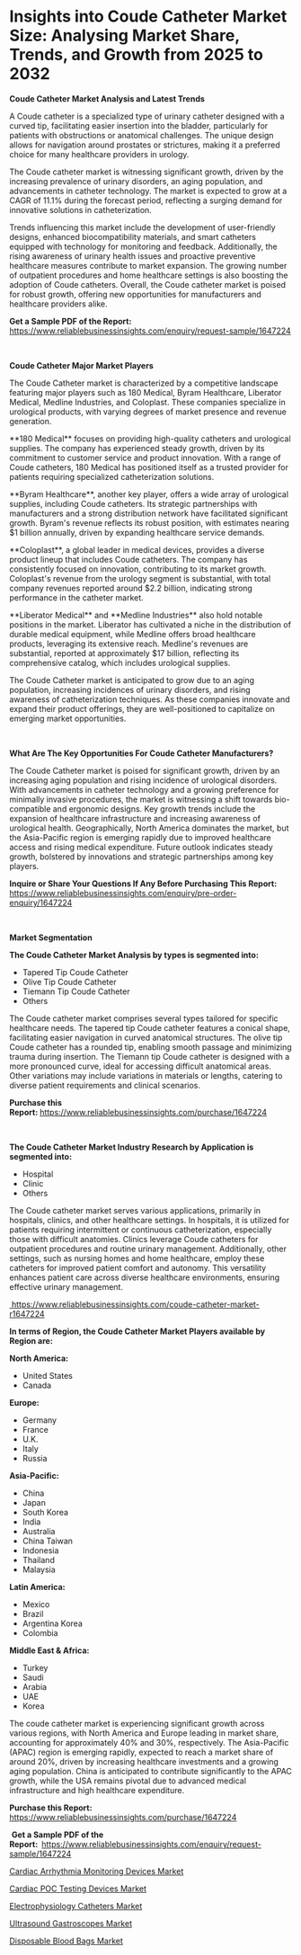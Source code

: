 <p><h1>Insights into Coude Catheter Market Size: Analysing Market Share, Trends, and Growth from 2025 to 2032</h1></p><p><strong>Coude Catheter Market Analysis and Latest Trends</strong></p>
<p><p>A Coude catheter is a specialized type of urinary catheter designed with a curved tip, facilitating easier insertion into the bladder, particularly for patients with obstructions or anatomical challenges. The unique design allows for navigation around prostates or strictures, making it a preferred choice for many healthcare providers in urology. </p><p>The Coude catheter market is witnessing significant growth, driven by the increasing prevalence of urinary disorders, an aging population, and advancements in catheter technology. The market is expected to grow at a CAGR of 11.1% during the forecast period, reflecting a surging demand for innovative solutions in catheterization. </p><p>Trends influencing this market include the development of user-friendly designs, enhanced biocompatibility materials, and smart catheters equipped with technology for monitoring and feedback. Additionally, the rising awareness of urinary health issues and proactive preventive healthcare measures contribute to market expansion. The growing number of outpatient procedures and home healthcare settings is also boosting the adoption of Coude catheters. Overall, the Coude catheter market is poised for robust growth, offering new opportunities for manufacturers and healthcare providers alike.</p></p>
<p><strong>Get a Sample PDF of the Report:&nbsp;</strong> <a href="https://www.reliablebusinessinsights.com/enquiry/request-sample/1647224?utm_campaign=1847&utm_medium=2&utm_source=Github&utm_content=ia&utm_term=04032025&utm_id=coude-catheter">https://www.reliablebusinessinsights.com/enquiry/request-sample/1647224</a></p>
<p>&nbsp;</p>
<p><strong>Coude Catheter Major Market Players</strong></p>
<p><p>The Coude Catheter market is characterized by a competitive landscape featuring major players such as 180 Medical, Byram Healthcare, Liberator Medical, Medline Industries, and Coloplast. These companies specialize in urological products, with varying degrees of market presence and revenue generation.</p><p>**180 Medical** focuses on providing high-quality catheters and urological supplies. The company has experienced steady growth, driven by its commitment to customer service and product innovation. With a range of Coude catheters, 180 Medical has positioned itself as a trusted provider for patients requiring specialized catheterization solutions.</p><p>**Byram Healthcare**, another key player, offers a wide array of urological supplies, including Coude catheters. Its strategic partnerships with manufacturers and a strong distribution network have facilitated significant growth. Byram's revenue reflects its robust position, with estimates nearing $1 billion annually, driven by expanding healthcare service demands.</p><p>**Coloplast**, a global leader in medical devices, provides a diverse product lineup that includes Coude catheters. The company has consistently focused on innovation, contributing to its market growth. Coloplast's revenue from the urology segment is substantial, with total company revenues reported around $2.2 billion, indicating strong performance in the catheter market.</p><p>**Liberator Medical** and **Medline Industries** also hold notable positions in the market. Liberator has cultivated a niche in the distribution of durable medical equipment, while Medline offers broad healthcare products, leveraging its extensive reach. Medline's revenues are substantial, reported at approximately $17 billion, reflecting its comprehensive catalog, which includes urological supplies.</p><p>The Coude Catheter market is anticipated to grow due to an aging population, increasing incidences of urinary disorders, and rising awareness of catheterization techniques. As these companies innovate and expand their product offerings, they are well-positioned to capitalize on emerging market opportunities.</p></p>
<p>&nbsp;</p>
<p><strong>What Are The Key Opportunities For Coude Catheter Manufacturers?</strong></p>
<p><p>The Coude Catheter market is poised for significant growth, driven by an increasing aging population and rising incidence of urological disorders. With advancements in catheter technology and a growing preference for minimally invasive procedures, the market is witnessing a shift towards bio-compatible and ergonomic designs. Key growth trends include the expansion of healthcare infrastructure and increasing awareness of urological health. Geographically, North America dominates the market, but the Asia-Pacific region is emerging rapidly due to improved healthcare access and rising medical expenditure. Future outlook indicates steady growth, bolstered by innovations and strategic partnerships among key players.</p></p>
<p><strong>Inquire or Share Your Questions If Any Before Purchasing This Report:</strong> <a href="https://www.reliablebusinessinsights.com/enquiry/pre-order-enquiry/1647224?utm_campaign=1847&utm_medium=2&utm_source=Github&utm_content=ia&utm_term=04032025&utm_id=coude-catheter">https://www.reliablebusinessinsights.com/enquiry/pre-order-enquiry/1647224</a></p>
<p>&nbsp;</p>
<p><strong>Market Segmentation</strong></p>
<p><strong>The Coude Catheter Market Analysis by types is segmented into:</strong></p>
<p><ul><li>Tapered Tip Coude Catheter</li><li>Olive Tip Coude Catheter</li><li>Tiemann Tip Coude Catheter</li><li>Others</li></ul></p>
<p><p>The Coude catheter market comprises several types tailored for specific healthcare needs. The tapered tip Coude catheter features a conical shape, facilitating easier navigation in curved anatomical structures. The olive tip Coude catheter has a rounded tip, enabling smooth passage and minimizing trauma during insertion. The Tiemann tip Coude catheter is designed with a more pronounced curve, ideal for accessing difficult anatomical areas. Other variations may include variations in materials or lengths, catering to diverse patient requirements and clinical scenarios.</p></p>
<p><strong>Purchase this Report:&nbsp;</strong><a href="https://www.reliablebusinessinsights.com/purchase/1647224?utm_campaign=1847&utm_medium=2&utm_source=Github&utm_content=ia&utm_term=04032025&utm_id=coude-catheter">https://www.reliablebusinessinsights.com/purchase/1647224</a></p>
<p>&nbsp;</p>
<p><strong>The Coude Catheter Market Industry Research by Application is segmented into:</strong></p>
<p><ul><li>Hospital</li><li>Clinic</li><li>Others</li></ul></p>
<p><p>The Coude catheter market serves various applications, primarily in hospitals, clinics, and other healthcare settings. In hospitals, it is utilized for patients requiring intermittent or continuous catheterization, especially those with difficult anatomies. Clinics leverage Coude catheters for outpatient procedures and routine urinary management. Additionally, other settings, such as nursing homes and home healthcare, employ these catheters for improved patient comfort and autonomy. This versatility enhances patient care across diverse healthcare environments, ensuring effective urinary management.</p></p>
<p><a href="https://www.reliablebusinessinsights.com/coude-catheter-market-r1647224?utm_campaign=1847&utm_medium=2&utm_source=Github&utm_content=ia&utm_term=04032025&utm_id=coude-catheter">&nbsp;https://www.reliablebusinessinsights.com/coude-catheter-market-r1647224</a></p>
<p><strong>In terms of Region, the Coude Catheter Market Players available by Region are:</strong></p>
<p>
    <p> <strong> North America: </strong>
        <ul>
            <li>United States</li>
            <li>Canada</li>
        </ul>
        </p> 
    <p> <strong> Europe: </strong>
        <ul>
            <li>Germany</li>
            <li>France</li>
            <li>U.K.</li>
            <li>Italy</li>
            <li>Russia</li>
        </ul>
        </p> 
    <p> <strong> Asia-Pacific: </strong>
        <ul>
            <li>China</li>
            <li>Japan</li>
            <li>South Korea</li>
            <li>India</li>
            <li>Australia</li>
            <li>China Taiwan</li>
            <li>Indonesia</li>
            <li>Thailand</li>
            <li>Malaysia</li>
        </ul>
        </p> 
    <p> <strong> Latin America: </strong>
        <ul>
            <li>Mexico</li>
            <li>Brazil</li>
            <li>Argentina Korea</li>
            <li>Colombia</li>
        </ul>
        </p> 
    <p> <strong> Middle East & Africa: </strong>
        <ul>
            <li>Turkey</li>
            <li>Saudi</li>
            <li>Arabia</li>
            <li>UAE</li>
            <li>Korea</li>
        </ul>
    </p>
    </p>
<p><p>The coude catheter market is experiencing significant growth across various regions, with North America and Europe leading in market share, accounting for approximately 40% and 30%, respectively. The Asia-Pacific (APAC) region is emerging rapidly, expected to reach a market share of around 20%, driven by increasing healthcare investments and a growing aging population. China is anticipated to contribute significantly to the APAC growth, while the USA remains pivotal due to advanced medical infrastructure and high healthcare expenditure.</p></p>
<p><strong>Purchase this Report: </strong><a href="https://www.reliablebusinessinsights.com/purchase/1647224?utm_campaign=1847&utm_medium=2&utm_source=Github&utm_content=ia&utm_term=04032025&utm_id=coude-catheter">https://www.reliablebusinessinsights.com/purchase/1647224</a></p>
<p>&nbsp;<strong>Get a Sample PDF of the Report:&nbsp;&nbsp;</strong><a href="https://www.reliablebusinessinsights.com/enquiry/request-sample/1647224?utm_campaign=1847&utm_medium=2&utm_source=Github&utm_content=ia&utm_term=04032025&utm_id=coude-catheter">https://www.reliablebusinessinsights.com/enquiry/request-sample/1647224</a></p>
<p><strong></strong></p>
<p><p><a href="https://github.com/gasiorgary79/Market-Research-Report-List-1/blob/main/cardiac-arrhythmia-monitoring-devices-market.md?utm_campaign=1847&utm_medium=2&utm_source=Github&utm_content=ia&utm_term=04032025&utm_id=coude-catheter">Cardiac Arrhythmia Monitoring Devices Market</a></p><p><a href="https://github.com/puhakhommabh/Market-Research-Report-List-1/blob/main/cardiac-poc-testing-devices-market.md?utm_campaign=1847&utm_medium=2&utm_source=Github&utm_content=ia&utm_term=04032025&utm_id=coude-catheter">Cardiac POC Testing Devices Market</a></p><p><a href="https://github.com/joubehobock75/Market-Research-Report-List-1/blob/main/electrophysiology-catheters-market.md?utm_campaign=1847&utm_medium=2&utm_source=Github&utm_content=ia&utm_term=04032025&utm_id=coude-catheter">Electrophysiology Catheters Market</a></p><p><a href="https://github.com/ozolsgasko02/Market-Research-Report-List-1/blob/main/ultrasound-gastroscopes-market.md?utm_campaign=1847&utm_medium=2&utm_source=Github&utm_content=ia&utm_term=04032025&utm_id=coude-catheter">Ultrasound Gastroscopes Market</a></p><p><a href="https://github.com/supashcriana/Market-Research-Report-List-1/blob/main/disposable-blood-bags-market.md?utm_campaign=1847&utm_medium=2&utm_source=Github&utm_content=ia&utm_term=04032025&utm_id=coude-catheter">Disposable Blood Bags Market</a></p></p>